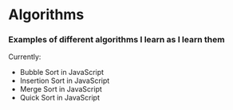 # Algorithms

### Examples of different algorithms I learn as I learn them

Currently:

- Bubble Sort in JavaScript
- Insertion Sort in JavaScript
- Merge Sort in JavaScript
- Quick Sort in JavaScript
